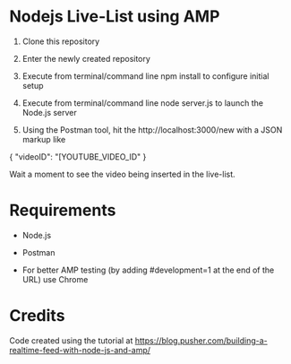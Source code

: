 # Nodejs Live-List using AMP

1. Clone this repository

2. Enter the newly created repository

3. Execute from terminal/command line npm install to configure initial setup

4. Execute from terminal/command line node server.js to launch the Node.js server

5. Using the Postman tool, hit the http://localhost:3000/new with a JSON markup like

{
    "videoID": "[YOUTUBE_VIDEO_ID"
}

Wait a moment to see the video being inserted in the live-list.

# Requirements
- Node.js

- Postman

- For better AMP testing (by adding #development=1 at the end of the URL) use Chrome

# Credits
Code created using the tutorial at https://blog.pusher.com/building-a-realtime-feed-with-node-js-and-amp/

